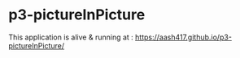 # p3-pictureInPicture
This application is alive & running at : https://aash417.github.io/p3-pictureInPicture/
